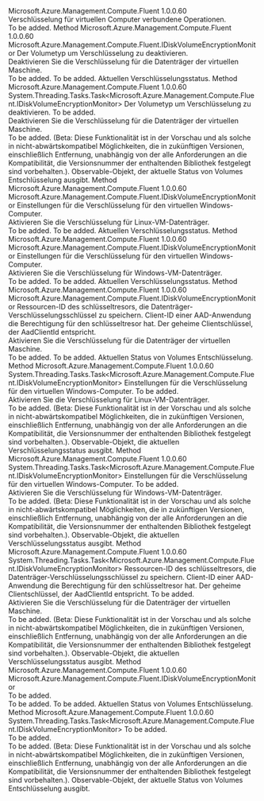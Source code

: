 <Type Name="IVirtualMachineEncryption" FullName="Microsoft.Azure.Management.Compute.Fluent.IVirtualMachineEncryption">
  <TypeSignature Language="C#" Value="public interface IVirtualMachineEncryption" />
  <TypeSignature Language="ILAsm" Value=".class public interface auto ansi abstract IVirtualMachineEncryption" />
  <TypeSignature Language="DocId" Value="T:Microsoft.Azure.Management.Compute.Fluent.IVirtualMachineEncryption" />
  <TypeSignature Language="VB.NET" Value="Public Interface IVirtualMachineEncryption" />
  <TypeSignature Language="F#" Value="type IVirtualMachineEncryption = interface" />
  <AssemblyInfo>
    <AssemblyName>Microsoft.Azure.Management.Compute.Fluent</AssemblyName>
    <AssemblyVersion>1.0.0.60</AssemblyVersion>
  </AssemblyInfo>
  <Interfaces />
  <Docs>
    <summary>
            Verschlüsselung für virtuellen Computer verbundene Operationen.
            </summary>
    <remarks>To be added.</remarks>
  </Docs>
  <Members>
    <Member MemberName="Disable">
      <MemberSignature Language="C#" Value="public Microsoft.Azure.Management.Compute.Fluent.IDiskVolumeEncryptionMonitor Disable (Microsoft.Azure.Management.Compute.Fluent.Models.DiskVolumeType volumeType);" />
      <MemberSignature Language="ILAsm" Value=".method public hidebysig newslot virtual instance class Microsoft.Azure.Management.Compute.Fluent.IDiskVolumeEncryptionMonitor Disable(valuetype Microsoft.Azure.Management.Compute.Fluent.Models.DiskVolumeType volumeType) cil managed" />
      <MemberSignature Language="DocId" Value="M:Microsoft.Azure.Management.Compute.Fluent.IVirtualMachineEncryption.Disable(Microsoft.Azure.Management.Compute.Fluent.Models.DiskVolumeType)" />
      <MemberSignature Language="VB.NET" Value="Public Function Disable (volumeType As DiskVolumeType) As IDiskVolumeEncryptionMonitor" />
      <MemberSignature Language="F#" Value="abstract member Disable : Microsoft.Azure.Management.Compute.Fluent.Models.DiskVolumeType -&gt; Microsoft.Azure.Management.Compute.Fluent.IDiskVolumeEncryptionMonitor" Usage="iVirtualMachineEncryption.Disable volumeType" />
      <MemberType>Method</MemberType>
      <AssemblyInfo>
        <AssemblyName>Microsoft.Azure.Management.Compute.Fluent</AssemblyName>
        <AssemblyVersion>1.0.0.60</AssemblyVersion>
      </AssemblyInfo>
      <ReturnValue>
        <ReturnType>Microsoft.Azure.Management.Compute.Fluent.IDiskVolumeEncryptionMonitor</ReturnType>
      </ReturnValue>
      <Parameters>
        <Parameter Name="volumeType" Type="Microsoft.Azure.Management.Compute.Fluent.Models.DiskVolumeType" />
      </Parameters>
      <Docs>
        <param name="volumeType">Der Volumetyp um Verschlüsselung zu deaktivieren.</param>
        <summary>
            Deaktivieren Sie die Verschlüsselung für die Datenträger der virtuellen Maschine.
            </summary>
        <returns>To be added.</returns>
        <remarks>To be added.</remarks>
        <return>Aktuellen Verschlüsselungsstatus.</return>
      </Docs>
    </Member>
    <Member MemberName="DisableAsync">
      <MemberSignature Language="C#" Value="public System.Threading.Tasks.Task&lt;Microsoft.Azure.Management.Compute.Fluent.IDiskVolumeEncryptionMonitor&gt; DisableAsync (Microsoft.Azure.Management.Compute.Fluent.Models.DiskVolumeType volumeType, System.Threading.CancellationToken cancellationToken = null);" />
      <MemberSignature Language="ILAsm" Value=".method public hidebysig newslot virtual instance class System.Threading.Tasks.Task`1&lt;class Microsoft.Azure.Management.Compute.Fluent.IDiskVolumeEncryptionMonitor&gt; DisableAsync(valuetype Microsoft.Azure.Management.Compute.Fluent.Models.DiskVolumeType volumeType, valuetype System.Threading.CancellationToken cancellationToken) cil managed" />
      <MemberSignature Language="DocId" Value="M:Microsoft.Azure.Management.Compute.Fluent.IVirtualMachineEncryption.DisableAsync(Microsoft.Azure.Management.Compute.Fluent.Models.DiskVolumeType,System.Threading.CancellationToken)" />
      <MemberSignature Language="F#" Value="abstract member DisableAsync : Microsoft.Azure.Management.Compute.Fluent.Models.DiskVolumeType * System.Threading.CancellationToken -&gt; System.Threading.Tasks.Task&lt;Microsoft.Azure.Management.Compute.Fluent.IDiskVolumeEncryptionMonitor&gt;" Usage="iVirtualMachineEncryption.DisableAsync (volumeType, cancellationToken)" />
      <MemberType>Method</MemberType>
      <AssemblyInfo>
        <AssemblyName>Microsoft.Azure.Management.Compute.Fluent</AssemblyName>
        <AssemblyVersion>1.0.0.60</AssemblyVersion>
      </AssemblyInfo>
      <ReturnValue>
        <ReturnType>System.Threading.Tasks.Task&lt;Microsoft.Azure.Management.Compute.Fluent.IDiskVolumeEncryptionMonitor&gt;</ReturnType>
      </ReturnValue>
      <Parameters>
        <Parameter Name="volumeType" Type="Microsoft.Azure.Management.Compute.Fluent.Models.DiskVolumeType" />
        <Parameter Name="cancellationToken" Type="System.Threading.CancellationToken" />
      </Parameters>
      <Docs>
        <param name="volumeType">Der Volumetyp um Verschlüsselung zu deaktivieren.</param>
        <param name="cancellationToken">To be added.</param>
        <summary>
            Deaktivieren Sie die Verschlüsselung für die Datenträger der virtuellen Maschine.
            </summary>
        <returns>To be added.</returns>
        <remarks>
            (Beta: Diese Funktionalität ist in der Vorschau und als solche in nicht-abwärtskompatibel Möglichkeiten, die in zukünftigen Versionen, einschließlich Entfernung, unabhängig von der alle Anforderungen an die Kompatibilität, die Versionsnummer der enthaltenden Bibliothek festgelegt sind vorbehalten.).
            </remarks>
        <return>Observable-Objekt, der aktuelle Status von Volumes Entschlüsselung ausgibt.</return>
      </Docs>
    </Member>
    <Member MemberName="Enable">
      <MemberSignature Language="C#" Value="public Microsoft.Azure.Management.Compute.Fluent.IDiskVolumeEncryptionMonitor Enable (Microsoft.Azure.Management.Compute.Fluent.LinuxVMDiskEncryptionConfiguration encryptionSettings);" />
      <MemberSignature Language="ILAsm" Value=".method public hidebysig newslot virtual instance class Microsoft.Azure.Management.Compute.Fluent.IDiskVolumeEncryptionMonitor Enable(class Microsoft.Azure.Management.Compute.Fluent.LinuxVMDiskEncryptionConfiguration encryptionSettings) cil managed" />
      <MemberSignature Language="DocId" Value="M:Microsoft.Azure.Management.Compute.Fluent.IVirtualMachineEncryption.Enable(Microsoft.Azure.Management.Compute.Fluent.LinuxVMDiskEncryptionConfiguration)" />
      <MemberSignature Language="VB.NET" Value="Public Function Enable (encryptionSettings As LinuxVMDiskEncryptionConfiguration) As IDiskVolumeEncryptionMonitor" />
      <MemberSignature Language="F#" Value="abstract member Enable : Microsoft.Azure.Management.Compute.Fluent.LinuxVMDiskEncryptionConfiguration -&gt; Microsoft.Azure.Management.Compute.Fluent.IDiskVolumeEncryptionMonitor" Usage="iVirtualMachineEncryption.Enable encryptionSettings" />
      <MemberType>Method</MemberType>
      <AssemblyInfo>
        <AssemblyName>Microsoft.Azure.Management.Compute.Fluent</AssemblyName>
        <AssemblyVersion>1.0.0.60</AssemblyVersion>
      </AssemblyInfo>
      <ReturnValue>
        <ReturnType>Microsoft.Azure.Management.Compute.Fluent.IDiskVolumeEncryptionMonitor</ReturnType>
      </ReturnValue>
      <Parameters>
        <Parameter Name="encryptionSettings" Type="Microsoft.Azure.Management.Compute.Fluent.LinuxVMDiskEncryptionConfiguration" />
      </Parameters>
      <Docs>
        <param name="encryptionSettings">Einstellungen für die Verschlüsselung für den virtuellen Windows-Computer.</param>
        <summary>
            Aktivieren Sie die Verschlüsselung für Linux-VM-Datenträger.
            </summary>
        <returns>To be added.</returns>
        <remarks>To be added.</remarks>
        <return>Aktuellen Verschlüsselungsstatus.</return>
      </Docs>
    </Member>
    <Member MemberName="Enable">
      <MemberSignature Language="C#" Value="public Microsoft.Azure.Management.Compute.Fluent.IDiskVolumeEncryptionMonitor Enable (Microsoft.Azure.Management.Compute.Fluent.WindowsVMDiskEncryptionConfiguration encryptionSettings);" />
      <MemberSignature Language="ILAsm" Value=".method public hidebysig newslot virtual instance class Microsoft.Azure.Management.Compute.Fluent.IDiskVolumeEncryptionMonitor Enable(class Microsoft.Azure.Management.Compute.Fluent.WindowsVMDiskEncryptionConfiguration encryptionSettings) cil managed" />
      <MemberSignature Language="DocId" Value="M:Microsoft.Azure.Management.Compute.Fluent.IVirtualMachineEncryption.Enable(Microsoft.Azure.Management.Compute.Fluent.WindowsVMDiskEncryptionConfiguration)" />
      <MemberSignature Language="VB.NET" Value="Public Function Enable (encryptionSettings As WindowsVMDiskEncryptionConfiguration) As IDiskVolumeEncryptionMonitor" />
      <MemberSignature Language="F#" Value="abstract member Enable : Microsoft.Azure.Management.Compute.Fluent.WindowsVMDiskEncryptionConfiguration -&gt; Microsoft.Azure.Management.Compute.Fluent.IDiskVolumeEncryptionMonitor" Usage="iVirtualMachineEncryption.Enable encryptionSettings" />
      <MemberType>Method</MemberType>
      <AssemblyInfo>
        <AssemblyName>Microsoft.Azure.Management.Compute.Fluent</AssemblyName>
        <AssemblyVersion>1.0.0.60</AssemblyVersion>
      </AssemblyInfo>
      <ReturnValue>
        <ReturnType>Microsoft.Azure.Management.Compute.Fluent.IDiskVolumeEncryptionMonitor</ReturnType>
      </ReturnValue>
      <Parameters>
        <Parameter Name="encryptionSettings" Type="Microsoft.Azure.Management.Compute.Fluent.WindowsVMDiskEncryptionConfiguration" />
      </Parameters>
      <Docs>
        <param name="encryptionSettings">Einstellungen für die Verschlüsselung für den virtuellen Windows-Computer.</param>
        <summary>
            Aktivieren Sie die Verschlüsselung für Windows-VM-Datenträger.
            </summary>
        <returns>To be added.</returns>
        <remarks>To be added.</remarks>
        <return>Aktuellen Verschlüsselungsstatus.</return>
      </Docs>
    </Member>
    <Member MemberName="Enable">
      <MemberSignature Language="C#" Value="public Microsoft.Azure.Management.Compute.Fluent.IDiskVolumeEncryptionMonitor Enable (string keyVaultId, string aadClientId, string aadSecret);" />
      <MemberSignature Language="ILAsm" Value=".method public hidebysig newslot virtual instance class Microsoft.Azure.Management.Compute.Fluent.IDiskVolumeEncryptionMonitor Enable(string keyVaultId, string aadClientId, string aadSecret) cil managed" />
      <MemberSignature Language="DocId" Value="M:Microsoft.Azure.Management.Compute.Fluent.IVirtualMachineEncryption.Enable(System.String,System.String,System.String)" />
      <MemberSignature Language="VB.NET" Value="Public Function Enable (keyVaultId As String, aadClientId As String, aadSecret As String) As IDiskVolumeEncryptionMonitor" />
      <MemberSignature Language="F#" Value="abstract member Enable : string * string * string -&gt; Microsoft.Azure.Management.Compute.Fluent.IDiskVolumeEncryptionMonitor" Usage="iVirtualMachineEncryption.Enable (keyVaultId, aadClientId, aadSecret)" />
      <MemberType>Method</MemberType>
      <AssemblyInfo>
        <AssemblyName>Microsoft.Azure.Management.Compute.Fluent</AssemblyName>
        <AssemblyVersion>1.0.0.60</AssemblyVersion>
      </AssemblyInfo>
      <ReturnValue>
        <ReturnType>Microsoft.Azure.Management.Compute.Fluent.IDiskVolumeEncryptionMonitor</ReturnType>
      </ReturnValue>
      <Parameters>
        <Parameter Name="keyVaultId" Type="System.String" />
        <Parameter Name="aadClientId" Type="System.String" />
        <Parameter Name="aadSecret" Type="System.String" />
      </Parameters>
      <Docs>
        <param name="keyVaultId">Ressourcen-ID des schlüsseltresors, die Datenträger-Verschlüsselungsschlüssel zu speichern.</param>
        <param name="aadClientId">Client-ID einer AAD-Anwendung die Berechtigung für den schlüsseltresor hat.</param>
        <param name="aadSecret">Der geheime Clientschlüssel, der AadClientId entspricht.</param>
        <summary>
            Aktivieren Sie die Verschlüsselung für die Datenträger der virtuellen Maschine.
            </summary>
        <returns>To be added.</returns>
        <remarks>To be added.</remarks>
        <return>Aktuellen Status von Volumes Entschlüsselung.</return>
      </Docs>
    </Member>
    <Member MemberName="EnableAsync">
      <MemberSignature Language="C#" Value="public System.Threading.Tasks.Task&lt;Microsoft.Azure.Management.Compute.Fluent.IDiskVolumeEncryptionMonitor&gt; EnableAsync (Microsoft.Azure.Management.Compute.Fluent.LinuxVMDiskEncryptionConfiguration encryptionSettings, System.Threading.CancellationToken cancellationToken = null);" />
      <MemberSignature Language="ILAsm" Value=".method public hidebysig newslot virtual instance class System.Threading.Tasks.Task`1&lt;class Microsoft.Azure.Management.Compute.Fluent.IDiskVolumeEncryptionMonitor&gt; EnableAsync(class Microsoft.Azure.Management.Compute.Fluent.LinuxVMDiskEncryptionConfiguration encryptionSettings, valuetype System.Threading.CancellationToken cancellationToken) cil managed" />
      <MemberSignature Language="DocId" Value="M:Microsoft.Azure.Management.Compute.Fluent.IVirtualMachineEncryption.EnableAsync(Microsoft.Azure.Management.Compute.Fluent.LinuxVMDiskEncryptionConfiguration,System.Threading.CancellationToken)" />
      <MemberSignature Language="F#" Value="abstract member EnableAsync : Microsoft.Azure.Management.Compute.Fluent.LinuxVMDiskEncryptionConfiguration * System.Threading.CancellationToken -&gt; System.Threading.Tasks.Task&lt;Microsoft.Azure.Management.Compute.Fluent.IDiskVolumeEncryptionMonitor&gt;" Usage="iVirtualMachineEncryption.EnableAsync (encryptionSettings, cancellationToken)" />
      <MemberType>Method</MemberType>
      <AssemblyInfo>
        <AssemblyName>Microsoft.Azure.Management.Compute.Fluent</AssemblyName>
        <AssemblyVersion>1.0.0.60</AssemblyVersion>
      </AssemblyInfo>
      <ReturnValue>
        <ReturnType>System.Threading.Tasks.Task&lt;Microsoft.Azure.Management.Compute.Fluent.IDiskVolumeEncryptionMonitor&gt;</ReturnType>
      </ReturnValue>
      <Parameters>
        <Parameter Name="encryptionSettings" Type="Microsoft.Azure.Management.Compute.Fluent.LinuxVMDiskEncryptionConfiguration" />
        <Parameter Name="cancellationToken" Type="System.Threading.CancellationToken" />
      </Parameters>
      <Docs>
        <param name="encryptionSettings">Einstellungen für die Verschlüsselung für den virtuellen Windows-Computer.</param>
        <param name="cancellationToken">To be added.</param>
        <summary>
            Aktivieren Sie die Verschlüsselung für Linux-VM-Datenträger.
            </summary>
        <returns>To be added.</returns>
        <remarks>
            (Beta: Diese Funktionalität ist in der Vorschau und als solche in nicht-abwärtskompatibel Möglichkeiten, die in zukünftigen Versionen, einschließlich Entfernung, unabhängig von der alle Anforderungen an die Kompatibilität, die Versionsnummer der enthaltenden Bibliothek festgelegt sind vorbehalten.).
            </remarks>
        <return>Observable-Objekt, die aktuellen Verschlüsselungsstatus ausgibt.</return>
      </Docs>
    </Member>
    <Member MemberName="EnableAsync">
      <MemberSignature Language="C#" Value="public System.Threading.Tasks.Task&lt;Microsoft.Azure.Management.Compute.Fluent.IDiskVolumeEncryptionMonitor&gt; EnableAsync (Microsoft.Azure.Management.Compute.Fluent.WindowsVMDiskEncryptionConfiguration encryptionSettings, System.Threading.CancellationToken cancellationToken = null);" />
      <MemberSignature Language="ILAsm" Value=".method public hidebysig newslot virtual instance class System.Threading.Tasks.Task`1&lt;class Microsoft.Azure.Management.Compute.Fluent.IDiskVolumeEncryptionMonitor&gt; EnableAsync(class Microsoft.Azure.Management.Compute.Fluent.WindowsVMDiskEncryptionConfiguration encryptionSettings, valuetype System.Threading.CancellationToken cancellationToken) cil managed" />
      <MemberSignature Language="DocId" Value="M:Microsoft.Azure.Management.Compute.Fluent.IVirtualMachineEncryption.EnableAsync(Microsoft.Azure.Management.Compute.Fluent.WindowsVMDiskEncryptionConfiguration,System.Threading.CancellationToken)" />
      <MemberSignature Language="F#" Value="abstract member EnableAsync : Microsoft.Azure.Management.Compute.Fluent.WindowsVMDiskEncryptionConfiguration * System.Threading.CancellationToken -&gt; System.Threading.Tasks.Task&lt;Microsoft.Azure.Management.Compute.Fluent.IDiskVolumeEncryptionMonitor&gt;" Usage="iVirtualMachineEncryption.EnableAsync (encryptionSettings, cancellationToken)" />
      <MemberType>Method</MemberType>
      <AssemblyInfo>
        <AssemblyName>Microsoft.Azure.Management.Compute.Fluent</AssemblyName>
        <AssemblyVersion>1.0.0.60</AssemblyVersion>
      </AssemblyInfo>
      <ReturnValue>
        <ReturnType>System.Threading.Tasks.Task&lt;Microsoft.Azure.Management.Compute.Fluent.IDiskVolumeEncryptionMonitor&gt;</ReturnType>
      </ReturnValue>
      <Parameters>
        <Parameter Name="encryptionSettings" Type="Microsoft.Azure.Management.Compute.Fluent.WindowsVMDiskEncryptionConfiguration" />
        <Parameter Name="cancellationToken" Type="System.Threading.CancellationToken" />
      </Parameters>
      <Docs>
        <param name="encryptionSettings">Einstellungen für die Verschlüsselung für den virtuellen Windows-Computer.</param>
        <param name="cancellationToken">To be added.</param>
        <summary>
            Aktivieren Sie die Verschlüsselung für Windows-VM-Datenträger.
            </summary>
        <returns>To be added.</returns>
        <remarks>
            (Beta: Diese Funktionalität ist in der Vorschau und als solche in nicht-abwärtskompatibel Möglichkeiten, die in zukünftigen Versionen, einschließlich Entfernung, unabhängig von der alle Anforderungen an die Kompatibilität, die Versionsnummer der enthaltenden Bibliothek festgelegt sind vorbehalten.).
            </remarks>
        <return>Observable-Objekt, die aktuellen Verschlüsselungsstatus ausgibt.</return>
      </Docs>
    </Member>
    <Member MemberName="EnableAsync">
      <MemberSignature Language="C#" Value="public System.Threading.Tasks.Task&lt;Microsoft.Azure.Management.Compute.Fluent.IDiskVolumeEncryptionMonitor&gt; EnableAsync (string keyVaultId, string aadClientId, string aadSecret, System.Threading.CancellationToken cancellationToken = null);" />
      <MemberSignature Language="ILAsm" Value=".method public hidebysig newslot virtual instance class System.Threading.Tasks.Task`1&lt;class Microsoft.Azure.Management.Compute.Fluent.IDiskVolumeEncryptionMonitor&gt; EnableAsync(string keyVaultId, string aadClientId, string aadSecret, valuetype System.Threading.CancellationToken cancellationToken) cil managed" />
      <MemberSignature Language="DocId" Value="M:Microsoft.Azure.Management.Compute.Fluent.IVirtualMachineEncryption.EnableAsync(System.String,System.String,System.String,System.Threading.CancellationToken)" />
      <MemberSignature Language="F#" Value="abstract member EnableAsync : string * string * string * System.Threading.CancellationToken -&gt; System.Threading.Tasks.Task&lt;Microsoft.Azure.Management.Compute.Fluent.IDiskVolumeEncryptionMonitor&gt;" Usage="iVirtualMachineEncryption.EnableAsync (keyVaultId, aadClientId, aadSecret, cancellationToken)" />
      <MemberType>Method</MemberType>
      <AssemblyInfo>
        <AssemblyName>Microsoft.Azure.Management.Compute.Fluent</AssemblyName>
        <AssemblyVersion>1.0.0.60</AssemblyVersion>
      </AssemblyInfo>
      <ReturnValue>
        <ReturnType>System.Threading.Tasks.Task&lt;Microsoft.Azure.Management.Compute.Fluent.IDiskVolumeEncryptionMonitor&gt;</ReturnType>
      </ReturnValue>
      <Parameters>
        <Parameter Name="keyVaultId" Type="System.String" />
        <Parameter Name="aadClientId" Type="System.String" />
        <Parameter Name="aadSecret" Type="System.String" />
        <Parameter Name="cancellationToken" Type="System.Threading.CancellationToken" />
      </Parameters>
      <Docs>
        <param name="keyVaultId">Ressourcen-ID des schlüsseltresors, die Datenträger-Verschlüsselungsschlüssel zu speichern.</param>
        <param name="aadClientId">Client-ID einer AAD-Anwendung die Berechtigung für den schlüsseltresor hat.</param>
        <param name="aadSecret">Der geheime Clientschlüssel, der AadClientId entspricht.</param>
        <param name="cancellationToken">To be added.</param>
        <summary>
            Aktivieren Sie die Verschlüsselung für die Datenträger der virtuellen Maschine.
            </summary>
        <returns>To be added.</returns>
        <remarks>
            (Beta: Diese Funktionalität ist in der Vorschau und als solche in nicht-abwärtskompatibel Möglichkeiten, die in zukünftigen Versionen, einschließlich Entfernung, unabhängig von der alle Anforderungen an die Kompatibilität, die Versionsnummer der enthaltenden Bibliothek festgelegt sind vorbehalten.).
            </remarks>
        <return>Observable-Objekt, die aktuellen Verschlüsselungsstatus ausgibt.</return>
      </Docs>
    </Member>
    <Member MemberName="GetMonitor">
      <MemberSignature Language="C#" Value="public Microsoft.Azure.Management.Compute.Fluent.IDiskVolumeEncryptionMonitor GetMonitor ();" />
      <MemberSignature Language="ILAsm" Value=".method public hidebysig newslot virtual instance class Microsoft.Azure.Management.Compute.Fluent.IDiskVolumeEncryptionMonitor GetMonitor() cil managed" />
      <MemberSignature Language="DocId" Value="M:Microsoft.Azure.Management.Compute.Fluent.IVirtualMachineEncryption.GetMonitor" />
      <MemberSignature Language="VB.NET" Value="Public Function GetMonitor () As IDiskVolumeEncryptionMonitor" />
      <MemberSignature Language="F#" Value="abstract member GetMonitor : unit -&gt; Microsoft.Azure.Management.Compute.Fluent.IDiskVolumeEncryptionMonitor" Usage="iVirtualMachineEncryption.GetMonitor " />
      <MemberType>Method</MemberType>
      <AssemblyInfo>
        <AssemblyName>Microsoft.Azure.Management.Compute.Fluent</AssemblyName>
        <AssemblyVersion>1.0.0.60</AssemblyVersion>
      </AssemblyInfo>
      <ReturnValue>
        <ReturnType>Microsoft.Azure.Management.Compute.Fluent.IDiskVolumeEncryptionMonitor</ReturnType>
      </ReturnValue>
      <Parameters />
      <Docs>
        <summary>To be added.</summary>
        <returns>To be added.</returns>
        <remarks>To be added.</remarks>
        <return>Aktuellen Status von Volumes Entschlüsselung.</return>
      </Docs>
    </Member>
    <Member MemberName="GetMonitorAsync">
      <MemberSignature Language="C#" Value="public System.Threading.Tasks.Task&lt;Microsoft.Azure.Management.Compute.Fluent.IDiskVolumeEncryptionMonitor&gt; GetMonitorAsync (System.Threading.CancellationToken cancellationToken = null);" />
      <MemberSignature Language="ILAsm" Value=".method public hidebysig newslot virtual instance class System.Threading.Tasks.Task`1&lt;class Microsoft.Azure.Management.Compute.Fluent.IDiskVolumeEncryptionMonitor&gt; GetMonitorAsync(valuetype System.Threading.CancellationToken cancellationToken) cil managed" />
      <MemberSignature Language="DocId" Value="M:Microsoft.Azure.Management.Compute.Fluent.IVirtualMachineEncryption.GetMonitorAsync(System.Threading.CancellationToken)" />
      <MemberSignature Language="F#" Value="abstract member GetMonitorAsync : System.Threading.CancellationToken -&gt; System.Threading.Tasks.Task&lt;Microsoft.Azure.Management.Compute.Fluent.IDiskVolumeEncryptionMonitor&gt;" Usage="iVirtualMachineEncryption.GetMonitorAsync cancellationToken" />
      <MemberType>Method</MemberType>
      <AssemblyInfo>
        <AssemblyName>Microsoft.Azure.Management.Compute.Fluent</AssemblyName>
        <AssemblyVersion>1.0.0.60</AssemblyVersion>
      </AssemblyInfo>
      <ReturnValue>
        <ReturnType>System.Threading.Tasks.Task&lt;Microsoft.Azure.Management.Compute.Fluent.IDiskVolumeEncryptionMonitor&gt;</ReturnType>
      </ReturnValue>
      <Parameters>
        <Parameter Name="cancellationToken" Type="System.Threading.CancellationToken" />
      </Parameters>
      <Docs>
        <param name="cancellationToken">To be added.</param>
        <summary>To be added.</summary>
        <returns>To be added.</returns>
        <remarks>
            (Beta: Diese Funktionalität ist in der Vorschau und als solche in nicht-abwärtskompatibel Möglichkeiten, die in zukünftigen Versionen, einschließlich Entfernung, unabhängig von der alle Anforderungen an die Kompatibilität, die Versionsnummer der enthaltenden Bibliothek festgelegt sind vorbehalten.).
            </remarks>
        <return>Observable-Objekt, der aktuelle Status von Volumes Entschlüsselung ausgibt.</return>
      </Docs>
    </Member>
  </Members>
</Type>